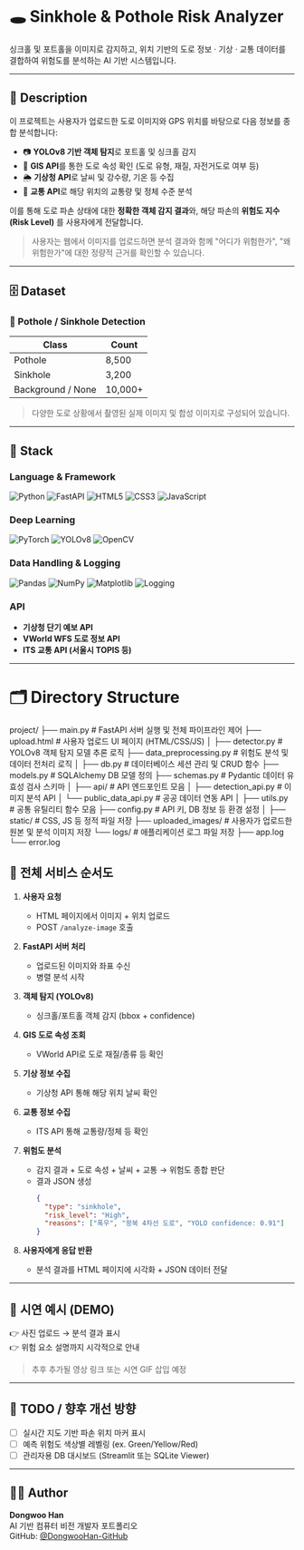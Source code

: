 # 🕳️ Sinkhole & Pothole Risk Analyzer

싱크홀 및 포트홀을 이미지로 감지하고, 위치 기반의 도로 정보 · 기상 · 교통 데이터를 결합하여 위험도를 분석하는 AI 기반 시스템입니다.

---

## 📖 Description

이 프로젝트는 사용자가 업로드한 도로 이미지와 GPS 위치를 바탕으로 다음 정보를 종합 분석합니다:

- 📷 **YOLOv8 기반 객체 탐지**로 포트홀 및 싱크홀 감지
- 🧭 **GIS API**를 통한 도로 속성 확인 (도로 유형, 재질, 자전거도로 여부 등)
- 🌦️ **기상청 API**로 날씨 및 강수량, 기온 등 수집
- 🚗 **교통 API**로 해당 위치의 교통량 및 정체 수준 분석

이를 통해 도로 파손 상태에 대한 **정확한 객체 감지 결과**와, 해당 파손의 **위험도 지수(Risk Level)** 를 사용자에게 전달합니다.

> 사용자는 웹에서 이미지를 업로드하면 분석 결과와 함께 "어디가 위험한가", "왜 위험한가"에 대한 정량적 근거를 확인할 수 있습니다.

---

## 🗄️ Dataset

### 📌 Pothole / Sinkhole Detection

| Class     | Count |
|-----------|-------|
| Pothole   | 8,500 |
| Sinkhole  | 3,200 |
| Background / None | 10,000+ |

> 다양한 도로 상황에서 촬영된 실제 이미지 및 합성 이미지로 구성되어 있습니다.

---

## 🔧 Stack

### Language & Framework
![Python](https://img.shields.io/badge/Python-3776AB?style=flat&logo=python&logoColor=white)
![FastAPI](https://img.shields.io/badge/FastAPI-005571?style=flat&logo=fastapi)
![HTML5](https://img.shields.io/badge/HTML5-E34F26?style=flat&logo=html5&logoColor=white)
![CSS3](https://img.shields.io/badge/CSS3-1572B6?style=flat&logo=css3&logoColor=white)
![JavaScript](https://img.shields.io/badge/JavaScript-F7DF1E?style=flat&logo=javascript&logoColor=black)

### Deep Learning
![PyTorch](https://img.shields.io/badge/PyTorch-EE4C2C?style=flat&logo=pytorch&logoColor=white)
![YOLOv8](https://img.shields.io/badge/YOLOv8-000000?style=flat&logo=github&logoColor=white)
![OpenCV](https://img.shields.io/badge/OpenCV-5C3EE8?style=flat&logo=opencv&logoColor=white)

### Data Handling & Logging
![Pandas](https://img.shields.io/badge/Pandas-150458?style=flat&logo=pandas)
![NumPy](https://img.shields.io/badge/Numpy-013243?style=flat&logo=numpy)
![Matplotlib](https://img.shields.io/badge/Matplotlib-11557C?style=flat)
![Logging](https://img.shields.io/badge/Logging-000000?style=flat)

### API
- **기상청 단기 예보 API**
- **VWorld WFS 도로 정보 API**
- **ITS 교통 API (서울시 TOPIS 등)**

---

# 🗂️ Directory Structure

project/
├── main.py               # FastAPI 서버 실행 및 전체 파이프라인 제어
├── upload.html             # 사용자 업로드 UI 페이지 (HTML/CSS/JS)
│
├── detector.py             # YOLOv8 객체 탐지 모델 추론 로직
├── data_preprocessing.py   # 위험도 분석 및 데이터 전처리 로직
│
├── db.py                   # 데이터베이스 세션 관리 및 CRUD 함수
├── models.py               # SQLAlchemy DB 모델 정의
├── schemas.py              # Pydantic 데이터 유효성 검사 스키마
│
├── api/                    # API 엔드포인트 모음
│   ├── detection_api.py    # 이미지 분석 API
│   └── public_data_api.py  # 공공 데이터 연동 API
│
├── utils.py                # 공통 유틸리티 함수 모음
├── config.py               # API 키, DB 정보 등 환경 설정
│
├── static/                 # CSS, JS 등 정적 파일 저장
├── uploaded_images/        # 사용자가 업로드한 원본 및 분석 이미지 저장
└── logs/                   # 애플리케이션 로그 파일 저장
    ├── app.log
    └── error.log

## 🔁 전체 서비스 순서도

1. **사용자 요청**
   - HTML 페이지에서 이미지 + 위치 업로드
   - POST `/analyze-image` 호출

2. **FastAPI 서버 처리**
   - 업로드된 이미지와 좌표 수신
   - 병렬 분석 시작

3. **객체 탐지 (YOLOv8)**
   - 싱크홀/포트홀 객체 감지 (bbox + confidence)

4. **GIS 도로 속성 조회**
   - VWorld API로 도로 재질/종류 등 확인

5. **기상 정보 수집**
   - 기상청 API 통해 해당 위치 날씨 확인

6. **교통 정보 수집**
   - ITS API 통해 교통량/정체 등 확인

7. **위험도 분석**
   - 감지 결과 + 도로 속성 + 날씨 + 교통 → 위험도 종합 판단
   - 결과 JSON 생성
     ```json
     {
       "type": "sinkhole",
       "risk_level": "High",
       "reasons": ["폭우", "왕복 4차선 도로", "YOLO confidence: 0.91"]
     }
     ```

8. **사용자에게 응답 반환**
   - 분석 결과를 HTML 페이지에 시각화 + JSON 데이터 전달

---

## 🏁 시연 예시 (DEMO)

👉 사진 업로드 → 분석 결과 표시  
👉 위험 요소 설명까지 시각적으로 안내

> 추후 추가될 영상 링크 또는 시연 GIF 삽입 예정

---

## 📌 TODO / 향후 개선 방향

- [ ] 실시간 지도 기반 파손 위치 마커 표시
- [ ] 예측 위험도 색상별 레벨링 (ex. Green/Yellow/Red)
- [ ] 관리자용 DB 대시보드 (Streamlit 또는 SQLite Viewer)

---

## 👨‍💻 Author

**Dongwoo Han**  
AI 기반 컴퓨터 비전 개발자 포트폴리오  
GitHub: [@DongwooHan-GitHub](https://github.com/DongwooHan-GitHub)

